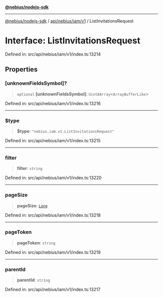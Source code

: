 [**@nebius/nodejs-sdk**](../../../../../README.md)

***

[@nebius/nodejs-sdk](../../../../../README.md) / [api/nebius/iam/v1](../README.md) / ListInvitationsRequest

# Interface: ListInvitationsRequest

Defined in: src/api/nebius/iam/v1/index.ts:13214

## Properties

### \[unknownFieldsSymbol\]?

> `optional` **\[unknownFieldsSymbol\]**: `Uint8Array`\<`ArrayBufferLike`\>

Defined in: src/api/nebius/iam/v1/index.ts:13216

***

### $type

> **$type**: `"nebius.iam.v1.ListInvitationsRequest"`

Defined in: src/api/nebius/iam/v1/index.ts:13215

***

### filter

> **filter**: `string`

Defined in: src/api/nebius/iam/v1/index.ts:13220

***

### pageSize

> **pageSize**: [`Long`](../../../../../runtime/protos/core/classes/Long.md)

Defined in: src/api/nebius/iam/v1/index.ts:13218

***

### pageToken

> **pageToken**: `string`

Defined in: src/api/nebius/iam/v1/index.ts:13219

***

### parentId

> **parentId**: `string`

Defined in: src/api/nebius/iam/v1/index.ts:13217
